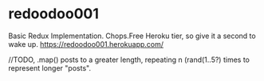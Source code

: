 # redoodoo001
Basic Redux Implementation. Chops.Free Heroku tier, so give it a second to wake up.
https://redoodoo001.herokuapp.com/

//TODO, .map() posts to a greater length, repeating n (rand(1..5?) times to represent longer "posts".

